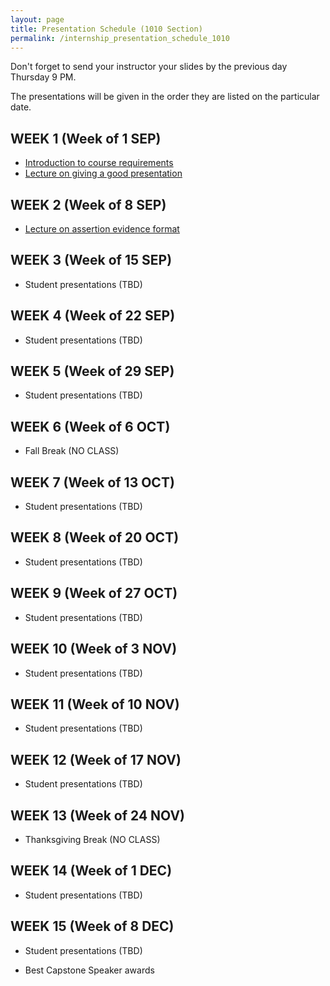 ```yaml
---
layout: page
title: Presentation Schedule (1010 Section)
permalink: /internship_presentation_schedule_1010
---
```


Don't forget to send your instructor your slides by the previous day Thursday 9 PM.

The presentations will be given in the order they are listed on the particular date.

## WEEK 1 (Week of 1 SEP)

* [Introduction to course requirements]({{site.baseurl}}/internships/pdfs/introduction-internship.pdf)
* [Lecture on giving a good presentation]({{site.baseurl}}/internships/pdfs/lecture-on-presentations-internship.pdf)
 

## WEEK 2 (Week of 8 SEP)

* [Lecture on assertion evidence format]({{site.baseurl}}/internships/pdfs/lecture-on-assertion-evidence-format.pdf)

## WEEK 3 (Week of 15 SEP)
  
* Student presentations (TBD)

## WEEK 4 (Week of 22 SEP)

* Student presentations (TBD)

## WEEK 5 (Week of 29 SEP)

* Student presentations (TBD)

## WEEK 6 (Week of 6 OCT)

* Fall Break (NO CLASS)

## WEEK 7 (Week of 13 OCT)

* Student presentations (TBD)

## WEEK 8 (Week of 20 OCT)

* Student presentations (TBD)

## WEEK 9 (Week of 27 OCT)

* Student presentations (TBD)

## WEEK 10 (Week of 3 NOV)

* Student presentations (TBD)

## WEEK 11 (Week of 10 NOV)

* Student presentations (TBD)

## WEEK 12 (Week of 17 NOV)

* Student presentations (TBD)

## WEEK 13 (Week of 24 NOV)

* Thanksgiving Break (NO CLASS)

## WEEK 14 (Week of 1 DEC)

* Student presentations (TBD)

## WEEK 15 (Week of 8 DEC)

* Student presentations (TBD)

* Best Capstone Speaker awards
